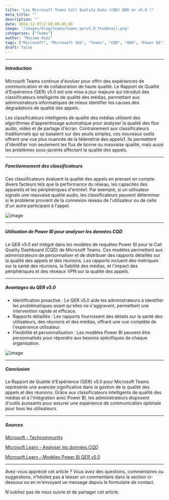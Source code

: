 ```yaml
---
title: "Les Microsoft Teams Call Quality Data (CQD) QER en v5.0 !"
meta_title: ""
description: ""
date: 2024-12-9T12:00:00-05:00
image: "/images/blog/teams/teams_qerv5.0_thumbnail.png"
categories: ["Teams"]
author: "Maxime Hiez"
tags: ["Microsoft", "Microsoft 365", "Teams", "CQD", "QER", "Power BI"]
draft: false
---
```

---

##### Introduction
Microsoft Teams continue d'évoluer pour offrir des expériences de communication et de collaboration de haute qualité. Le Rapport de Qualité d'Expérience (QER) v5.0 est une mise à jour majeure qui introduit des classificateurs intelligents de qualité des médias, permettant aux administrateurs informatiques de mieux identifier les causes des dégradations de qualité des appels.

Les classificateurs intelligents de qualité des médias utilisent des algorithmes d'apprentissage automatique pour analyser la qualité des flux audio, vidéo et de partage d'écran. Contrairement aux classificateurs traditionnels qui se basaient sur des seuils simples, ces nouveaux outils offrent une vue plus nuancée de la télémétrie des appels1. Ils permettent d'identifier non seulement les flux de bonne ou mauvaise qualité, mais aussi les problèmes sous-jacents affectant la qualité des appels.

---

##### Fonctionnement des classificateurs
Ces classificateurs évaluent la qualité des appels en prenant en compte divers facteurs tels que la performance du réseau, les capacités des appareils et les périphériques d'entrée1. Par exemple, si un utilisateur signale une mauvaise qualité audio, les classificateurs peuvent déterminer si le problème provient de la connexion réseau de l'utilisateur ou de celle d'un autre participant à l'appel.

![image](/images/blog/teams/teams_qerv5.0_001.png)

---

##### Utilisation de Power BI pour analyser les données CQD
Le QER v5.0 est intégré dans les modèles de requêtes Power BI pour le Call Quality Dashboard (CQD) de Microsoft Teams. Ces modèles permettent aux administrateurs de personnaliser et de distribuer des rapports détaillés sur la qualité des appels et des réunions. Les rapports incluent des métriques sur la santé des réunions, la fiabilité des médias, et l'impact des périphériques et des réseaux VPN sur la qualité des appels.

---

##### Avantages du QER v5.0
- Identification proactive : Le QER v5.0 aide les administrateurs à identifier les problématiques avant qu'elles ne s'aggravent, permettant une intervention rapide et efficace.
- Rapports détaillés : Les rapports fournissent des détails sur la santé des utilisateurs, des réunions et des médias, offrant une vue complète de l'expérience utilisateur.
- Flexibilité et personnalisation : Les modèles Power BI peuvent être personnalisés pour répondre aux besoins spécifiques de chaque organisation.

![image](/images/blog/teams/teams_qerv5.0_002.png)

---

##### Conclusion
Le Rapport de Qualité d'Expérience (QER) v5.0 pour Microsoft Teams représente une avancée significative dans la gestion de la qualité des appels et des réunions. Grâce aux classificateurs intelligents de qualité des médias et à l'intégration avec Power BI, les administrateurs disposent d'outils puissants pour assurer une expérience de communication optimale pour tous les utilisateurs.

---

##### Sources
[Microsoft - Techcommunity](https://techcommunity.microsoft.com/blog/microsoftteamsblog/introducing-intelligent-media-quality-classifiers-in-microsoft-teams-call-qualit/43556669)

[Microsoft Learn - Analyser les données CQD](https://learn.microsoft.com/fr-ca/microsoftteams/cqd-power-bi-query-templates)

[Microsoft Learn - Modèles Power Bi QER v5.0](https://www.microsoft.com/en-us/download/details.aspx?id=102291)

---


Avez-vous apprécié cet article ? Vous avez des questions, commentaires ou suggestions, n’hésitez pas à laisser un commentaire dans la section ci-dessous ou en m'envoyant un message depuis le formulaire de contact.

N'oubliez pas de nous suivre et de partager cet article.
